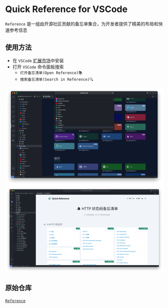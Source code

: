 # Quick Reference for VSCode
`Reference` 是一组由开源社区贡献的备忘单集合，为开发者提供了精美的布局和快速参考信息

## 使用方法
- 在 `VSCode` [扩展市场](https://marketplace.visualstudio.com/items?itemName=jackiotyu.quick-reference)中安装
- 打开 `VSCode` 命令面板搜索
    - `打开备忘清单(Open Reference)📚`
    - `搜索备忘清单(Search in Reference)🔍`

![预览](images/preview.png)
![预览2](images/preview2.png)

## 原始仓库
[`Reference`](https://github.com/jaywcjlove/reference)